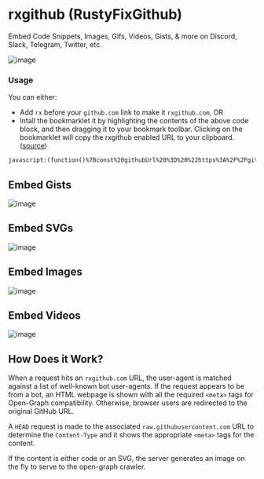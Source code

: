 # rxgithub (RustyFixGithub)

Embed Code Snippets, Images, Gifs, Videos, Gists, & more on Discord, Slack, Telegram, Twitter, etc.

![image](https://github.com/amydevs/rxgithub/assets/50583248/b2e00606-b2aa-4fdf-886b-55fef44d95b0)

### Usage

You can either:
- Add `rx` before your `github.com` link to make it `rxgithub.com`, OR
- Intall the bookmarklet it by highlighting the contents of the above code block, and then dragging it to your bookmark toolbar. Clicking on the bookmarklet will copy the rxgithub enabled URL to your clipboard.  ([source](/bookmarklet.js))
```html
javascript:(function()%7Bconst%20githubUrl%20%3D%20%22https%3A%2F%2Fgithub.com%22%3B%0Aif%20(window.location.href.startsWith(githubUrl))%20%7B%0A%20%20%20%20const%20rxGithubUrl%20%3D%20%22https%3A%2F%2Frxgithub.com%22%20%2B%20window.location.href.substring(githubUrl.length)%3B%0A%20%20%20%20navigator.clipboard.writeText(rxGithubUrl)%3B%0A%7D%7D)()%3B
```

## Embed Gists

![image](https://github.com/amydevs/rxgithub/assets/50583248/770088ed-0729-4608-9396-4ced395e6ec2)

## Embed SVGs

![image](https://github.com/amydevs/rxgithub/assets/50583248/494e4f73-d770-4e8d-b69f-95a6dd904643)

## Embed Images

![image](https://github.com/amydevs/rxgithub/assets/50583248/77e01c35-dc92-4f8d-a579-50d45c1cfb90)

## Embed Videos

![image](https://github.com/amydevs/rxgithub/assets/50583248/cf38f9f6-3cf6-41c9-95d1-50ad123c12d2)


## How Does it Work?

When a request hits an `rxgithub.com` URL, the user-agent is matched against a list of well-known bot user-agents. If the request appears to be from a bot, an HTML webpage is shown with all the required `<meta>` tags for Open-Graph compatibility. Otherwise, browser users are redirected to the original GitHub URL.

A `HEAD` request is made to the associated `raw.githubusercontent.com` URL to determine the `Content-Type` and it shows the appropriate `<meta>` tags for the content.

If the content is either code or an SVG, the server generates an image on the fly to serve to the open-graph crawler.

